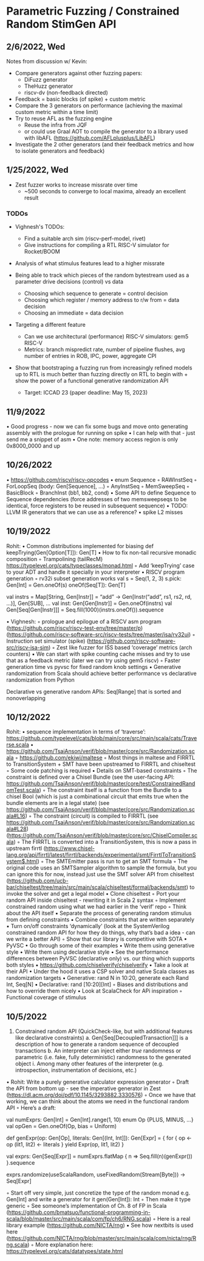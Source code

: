 # Parametric Fuzzing / Constrained Random StimGen API

## 2/6/2022, Wed

Notes from discussion w/ Kevin:

- Compare generators against other fuzzing papers:
    - DiFuzz generator
    - TheHuzz generator
    - riscv-dv (non-feedback directed)
- Feedback = basic blocks (of spike) + custom metric
- Compare the 3 generators on performance (achieving the maximal custom metric within a time limit)
- Try to reuse AFL as the fuzzing engine
    - Reuse the infra from JQF
    - or could use Graal AOT to compile the generator to a library used with libAFL (https://github.com/AFLplusplus/LibAFL)
- Investigate the 2 other generators (and their feedback metrics and how to isolate generators and feedback)

## 1/25/2022, Wed

- Zest fuzzer works to increase missrate over time
    - ~500 seconds to converge to local maxima, already an excellent result

### TODOs

- Vighnesh's TODOs:
    - Find a suitable arch sim (riscv-perf-model, rivet)
    - Give instructions for compiling a RTL RISC-V simulator for Rocket/BOOM

- Analysis of what stimulus features lead to a higher missrate
- Being able to track which pieces of the random bytestream used as a parameter drive decisions (control) vs data
    - Choosing which sequence to generate = control decision
    - Choosing which register / memory address to r/w from = data decision
    - Choosing an immediate = data decision
- Targeting a different feature
    - Can we use architectural (performance) RISC-V simulators: gem5 RISC-V
    - Metrics: branch mispredict rate, number of pipeline flushes, avg number of entries in ROB, IPC, power, aggregate CPI
- Show that bootstraping a fuzzing run from increasingly refined models up to RTL is much better than fuzzing directly on RTL to begin with + show the power of a functional generative randomization API
    - Target: ICCAD 23 (paper deadline: May 15, 2023)

## 11/9/2022

• Good progress - now we can fix some bugs and move onto generating assembly with the prologue for running on spike
• I can help with that - just send me a snippet of asm
• One note: memory access region is only 0x8000_0000 and up

## 10/26/2022

• https://github.com/riscv/riscv-opcodes
• enum Sequence
    ◦ RAWInstSeq
    ◦ ForLoopSeq (body: Gen[Sequence], …)
    ◦ AnyInstSeq
    ◦ MemSweepSeq
    ◦ BasicBlock
    ◦ BranchInst (bb1, bb2, cond)
• Some API to define Sequence to Sequence dependencies (force addresses of two memsweepseqs to be identical, force registers to be reused in subsequent sequence)
• TODO: LLVM IR generators that we can use as a reference?
• spike L2 misses

## 10/19/2022

Rohit:
    • Common distributions implemented for biasing
def keepTrying(Gen[Option[T]]): Gen[T]
    • How to fix non-tail recursive monadic composition
        ◦ Trampolining (tailRecM) https://typelevel.org/cats/typeclasses/monad.html
        ◦ Add ‘keepTrying’ case to your ADT and handle it specially in your interpreter
    • RISCV program generation
        ◦ rv32i subset generation works
val s = Seq(1, 2, 3)
s.pick: Gen[Int] = Gen.oneOf(s)
oneOf(Seq[T]): Gen[T]

val instrs = Map[String, Gen[Instr]] = “add” -> Gen[Instr(“add”, rs1, rs2, rd, …)], Gen[SUB], …
val inst: Gen[Gen[Instr]] = Gen.oneOf(instrs)
val Gen[Seq[Gen[Instr]]] = Seq.fill(1000)(instrs.oneOf()).sequence

• Vighnesh:
    ◦ prologue and epilogue of a RISCV asm program (https://github.com/riscv/riscv-test-env/tree/master/p) (https://github.com/riscv-software-src/riscv-tests/tree/master/isa/rv32ui)
    ◦ Instruction set simulator (spike) (https://github.com/riscv-software-src/riscv-isa-sim)
    ◦ Zest like fuzzer for ISS based ‘coverage’ metrics (arch counters)
        ▪ We can start with spike counting cache misses and try to use that as a feedback metric (later we can try using gem5 riscv)
    ◦ Faster generation time vs pyvsc for fixed random knob settings
        ▪ Generative randomization from Scala should achieve better performance vs declarative randomization from Python

Declarative vs generative random APIs:
    Seq[Range] that is sorted and nonoverlapping

## 10/12/2022

Rohit:
    • sequence implementation in terms of ‘traverse’: https://github.com/typelevel/cats/blob/main/core/src/main/scala/cats/Traverse.scala
    • https://github.com/TsaiAnson/verif/blob/master/core/src/Randomization.scala
        ◦ https://github.com/ekiwi/maltese
        ◦ Most things in maltese and FIRRTL to TransitionSystem + SMT have been upstreamed to FIRRTL and chiseltest
        ◦ Some code patching is required
    • Details on SMT-based constraints
        ◦ The constraint is defined over a Chisel Bundle (see the user-facing API: https://github.com/TsaiAnson/verif/blob/master/core/test/ConstrainedRandomTest.scala)
        ◦ The constraint itself is a function from the Bundle to a chisel Bool (which is just a combinational circuit that emits true when the bundle elements are in a legal state) (see https://github.com/TsaiAnson/verif/blob/master/core/src/Randomization.scala#L16)
        ◦ The constraint (circuit) is compiled to FIRRTL (see https://github.com/TsaiAnson/verif/blob/master/core/src/Randomization.scala#L28) (https://github.com/TsaiAnson/verif/blob/master/core/src/ChiselCompiler.scala)
        ◦ The FIRRTL is converted into a TransitionSystem, this is now a pass in upstream firrtl (https://www.chisel-lang.org/api/firrtl/latest/firrtl/backends/experimental/smt/FirrtlToTransitionSystem$.html)
        ◦ The SMTEmitter pass is run to get an SMT formula
        ◦ The original code uses an SMTSampler algorithm to sample the formula, but you can ignore this for now, instead just use the SMT solver API from chiseltest (https://github.com/ucb-bar/chiseltest/tree/main/src/main/scala/chiseltest/formal/backends/smt) to invoke the solver and get a legal model
    • Clone chiseltest
        ◦ Port your random API inside chiseltest - rewriting it in Scala 2 syntax
        ◦ Implement constrained random using what we had earlier in the ‘verif’ repo
        ◦ Think about the API itself
            ▪ Separate the process of generating random stimulus from defining constraints
            ▪ Combine constraints that are written separately
            ▪ Turn on/off constraints ‘dynamically’ (look at the SystemVerilog constrained random API for how they do things, why that’s bad a idea - can we write a better API)
        ◦ Show that our library is competitive with SOTA
            ▪ PyVSC
                • Go through some of their examples
                • Write them using generative style
                • Write them using declarative style
                • See the performance differences between PyVSC (declarative only) vs. our thing which supports both styles
            ▪ https://github.com/chiselverify/chiselverify
                • Take a look at their API
                • Under the hood it uses a CSP solver and native Scala classes as randomization targets
            ▪ Generative: rand N in 10:20, generate each Rand Int, Seq[N]
            ▪ Declarative: rand [10:20][Int]
        ◦ Biases and distributions and how to override them nicely
            ▪ Look at ScalaCheck for APi inspiration
        ◦ Functional coverage of stimulus

## 10/5/2022

1. Constrained random API (QuickCheck-like, but with additional features like declarative constraints)
    a. Gen[Seq[DecoupledTransaction]]] is a description of how to generate a random sequence of decoupled transactions
    b. An interpreter can inject either *true* randomness or parametric (i.e. fake, fully deterministic) randomness to the generated object
        i. Among many other features of the interpreter (e.g. introspection, instrumentation of decisions, etc.)

• Rohit: Write a purely generative calculator expression generator
    ◦ Draft the API from bottom up - see the imperative generator in Zest (https://dl.acm.org/doi/pdf/10.1145/3293882.3330576)
    ◦ Once we have that working, we can think about the atoms we need in the functional random API
    ◦ Here’s a draft:

val numExprs: Gen[Int] = Gen[Int].range(1, 10)
enum Op {PLUS, MINUS, ...}
val opGen = Gen.oneOf(Op, bias = Uniform)

def genExpr(op: Gen[Op], literals: Gen[(Int, Int]]): Gen[Expr] = {
for {
op <- op
(lit1, lit2) <- literals
} yield Expr(op, lit1, lit2) }

val exprs: Gen[Seq[Expr]] = numExprs.flatMap { n => Seq.fill(n)(genExpr()) }.sequence

exprs.randomize(useScalaRandom, useFixedRandom(Stream[Byte])) -> Seq[Expr]

◦ Start off very simple, just concretize the type of the random monad e.g. Gen[Int] and write a generator for it gen(Gen[Int]): Int
◦ Then make it type generic
◦ See someone’s implementation of Ch. 8 of FP in Scala (https://github.com/bmatsuo/functional-programming-in-scala/blob/master/src/main/scala/com/fp/ch6/RNG.scala)
◦ Here is a real library example (https://github.com/NICTA/rng)
    ▪ See how nextbits is used here (https://github.com/NICTA/rng/blob/master/src/main/scala/com/nicta/rng/Rng.scala)
◦ More explanation here: https://typelevel.org/cats/datatypes/state.html
